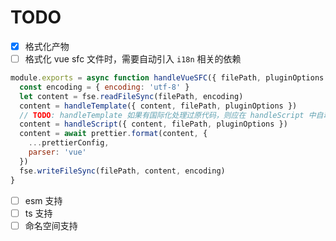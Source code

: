 # TODO

- [x] 格式化产物
- [ ] 格式化 vue sfc 文件时，需要自动引入 `i18n` 相关的依赖

```js
module.exports = async function handleVueSFC({ filePath, pluginOptions }) {
  const encoding = { encoding: 'utf-8' }
  let content = fse.readFileSync(filePath, encoding)
  content = handleTemplate({ content, filePath, pluginOptions })
  // TODO: handleTemplate 如果有国际化处理过原代码，则应在 handleScript 中自动引入 i18n 相关的依赖
  content = handleScript({ content, filePath, pluginOptions })
  content = await prettier.format(content, {
    ...prettierConfig,
    parser: 'vue'
  })
  fse.writeFileSync(filePath, content, encoding)
}
```

- [ ] esm 支持
- [ ] ts 支持
- [ ] 命名空间支持
